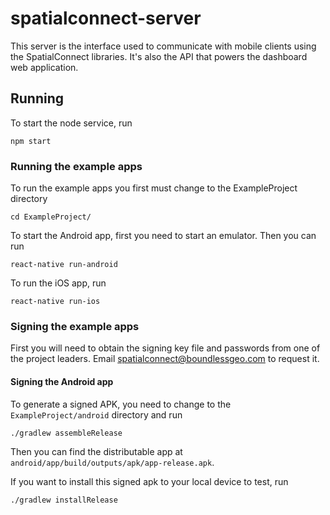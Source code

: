 # spatialconnect-server

This server is the interface used to communicate with mobile clients
using the SpatialConnect libraries.  It's also the API that powers the
dashboard web application.

## Running

To start the node service, run

```
npm start
```

### Running the example apps
To run the example apps you first must change to the ExampleProject
directory

```
cd ExampleProject/
```

To start the Android app, first you need to start an emulator.  Then you
can run

```
react-native run-android
```

To run the iOS app, run

```
react-native run-ios
```

### Signing the example apps

First you will need to obtain the signing key file and passwords from one of the project
leaders.  Email spatialconnect@boundlessgeo.com to request it.

#### Signing the Android app

To generate a signed APK, you need to change to the
`ExampleProject/android` directory and run

```
./gradlew assembleRelease
```

Then you can find the distributable app at
`android/app/build/outputs/apk/app-release.apk`.

If you want to install this signed apk to your local device to test, run

```
./gradlew installRelease
```
